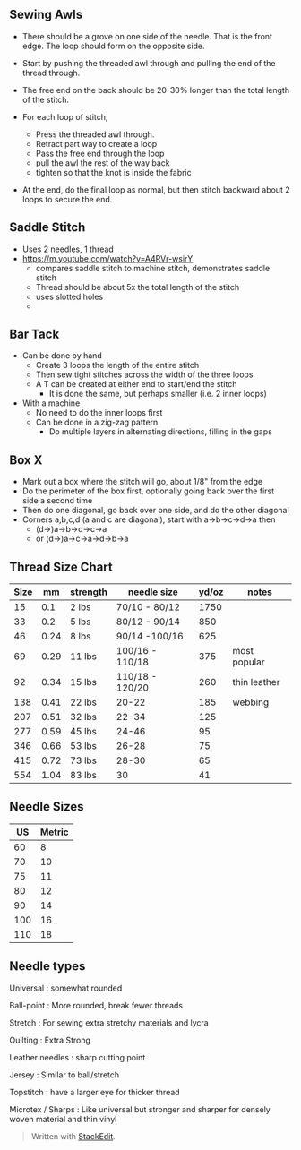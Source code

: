 ## Sewing Awls

* There should be a grove on one side of the needle. That is the front edge. The loop should form on the opposite side.
* Start by pushing the threaded awl through and pulling the end of the thread through.
* The free end on the back should be 20-30% longer than the total length of the stitch.
* For each loop of  stitch, 
	* Press the threaded awl through.
	* Retract part way to create a loop
	* Pass the free end through the loop
	* pull the awl the rest of the way back
	* tighten so that the knot is inside the fabric


* At the end, do the final loop as normal, but then stitch backward about 2 loops to secure the end.

## Saddle Stitch
* Uses 2 needles, 1 thread
* https://m.youtube.com/watch?v=A4RVr-wsirY
	* compares saddle stitch to machine stitch, demonstrates saddle stitch
	* Thread should be about 5x the total length of the stitch
	* uses slotted holes
	* 
 

## Bar Tack
* Can be done by hand
	* Create 3 loops the length of the entire stitch
	* Then sew tight stitches across the width of the three loops
	* A T can be created at either end to start/end the stitch
		* It is done the same, but perhaps smaller (i.e. 2 inner loops)
* With a machine
	* No need to do the inner loops first
	* Can be done in a zig-zag pattern.
		* Do multiple layers in alternating directions, filling in the gaps

## Box X
* Mark out a box where the stitch will go, about 1/8" from the edge
* Do the perimeter of the box first, optionally going back over the first side a second time
* Then do one diagonal, go back over one side, and do the other diagonal
* Corners a,b,c,d (a and c are diagonal), start with a->b->c->d->a then
	* (d->)a->b->d->c->a
	* or (d->)a->c->a->d->b->a

## Thread Size Chart
| Size | mm | strength | needle size | yd/oz | notes
|--|--|--|--|--|--
| 15 | 0.1 | 2  lbs | 70/10 - 80/12 | 1750 
| 33 | 0.2 | 5  lbs | 80/12 - 90/14	| 850
| 46 | 0.24 | 8 lbs | 90/14 -100/16 | 625
| 69 | 0.29 | 11 lbs | 100/16 - 110/18 | 375 | most popular
| 92 | 0.34 | 15 lbs | 110/18 - 120/20 | 260 | thin leather
| 138 | 0.41 | 22 lbs | 20-22 | 185 | webbing
| 207 | 0.51 | 32 lbs | 22-34 | 125
| 277 | 0.59 | 45 lbs | 24-46 | 95
| 346 | 0.66 | 53 lbs | 26-28 | 75
| 415 | 0.72 | 73 lbs | 28-30 | 65
| 554 | 1.04 | 83 lbs | 30 | 41

## Needle Sizes
| US | Metric |
|--|--|
|  60 | 8 | 
|  70 | 10 |
|  75 | 11 | 
|  80 | 12 | 
|  90 | 14 | 
| 100 | 16 | 
| 110 | 18 | 

## Needle types
Universal
: somewhat rounded

Ball-point
: More rounded, break fewer threads

Stretch
: For sewing extra stretchy materials and lycra

Quilting
: Extra Strong

Leather needles
: sharp cutting point

Jersey
: Similar to ball/stretch

Topstitch
: have a larger eye for thicker thread

Microtex / Sharps
: Like universal but stronger and sharper for densely woven material and thin vinyl











> Written with [StackEdit](https://stackedit.io/).
<!--stackedit_data:
eyJoaXN0b3J5IjpbOTkzMTE4MTYwXX0=
-->